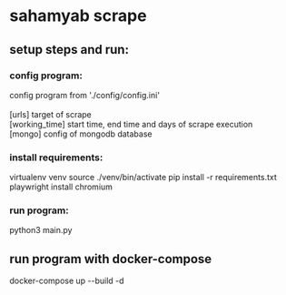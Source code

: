 # sahamyab scrape

## setup steps and run:

### config program:

config program from  './config/config.ini' </br>
</br>
[urls] target of scrape </br>
[working_time] start time, end time and days of scrape execution </br>
[mongo] config of mongodb database </br>

### install requirements:

virtualenv venv
source ./venv/bin/activate
pip install -r requirements.txt
playwright install chromium

### run program:

python3 main.py </br>

## run program with docker-compose

docker-compose up --build -d

